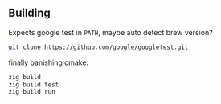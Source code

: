 ## Building

Expects google test in  `PATH`, maybe auto detect brew version?
```zsh
git clone https://github.com/google/googletest.git  
```

finally banishing cmake:
```zsh
zig build
zig build test
zig build run
```

